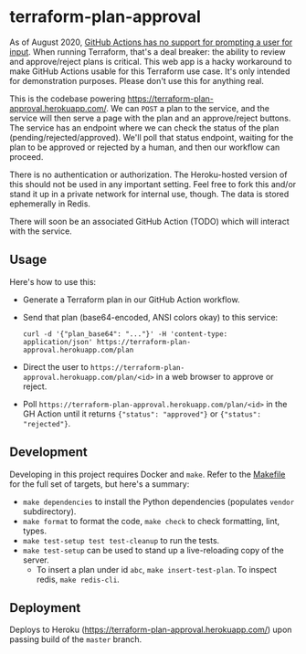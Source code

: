 # terraform-plan-approval

As of August 2020, [GitHub Actions has no support for prompting a user for input](https://github.community/t/prompting-for-user-input-in-github-action/125838/2). When running Terraform, that's a deal breaker: the ability to review and approve/reject plans is critical. This web app is a hacky workaround to make GitHub Actions usable for this Terraform use case. It's only intended for demonstration purposes. Please don't use this for anything real.

This is the codebase powering https://terraform-plan-approval.herokuapp.com/. We can `POST` a plan to the service, and the service will then serve a page with the plan and an approve/reject buttons. The service has an endpoint where we can check the status of the plan (pending/rejected/approved). We'll poll that status endpoint, waiting for the plan to be approved or rejected by a human, and then our workflow can proceed.

There is no authentication or authorization. The Heroku-hosted version of this should not be used in any important setting. Feel free to fork this and/or stand it up in a private network for internal use, though. The data is stored ephemerally in Redis.

There will soon be an associated GitHub Action (TODO) which will interact with the service.

## Usage

Here's how to use this:

* Generate a Terraform plan in our GitHub Action workflow.
* Send that plan (base64-encoded, ANSI colors okay) to this service:

	```
	curl -d '{"plan_base64": "..."}' -H 'content-type: application/json' https://terraform-plan-approval.herokuapp.com/plan
	```

* Direct the user to `https://terraform-plan-approval.herokuapp.com/plan/<id>` in a web browser to approve or reject.

* Poll `https://terraform-plan-approval.herokuapp.com/plan/<id>` in the GH Action until it returns `{"status": "approved"}` or `{"status": "rejected"}`.

## Development

Developing in this project requires Docker and `make`. Refer to the [Makefile](/Makefile) for the full set of targets, but here's a summary:

* `make dependencies` to install the Python dependencies (populates `vendor` subdirectory).
* `make format` to format the code, `make check` to check formatting, lint, types.
* `make test-setup test test-cleanup` to run the tests.
* `make test-setup` can be used to stand up a live-reloading copy of the server.
	* To insert a plan under id `abc`, `make insert-test-plan`. To inspect redis, `make redis-cli`.

## Deployment

Deploys to Heroku (https://terraform-plan-approval.herokuapp.com/) upon passing build of the `master` branch.
